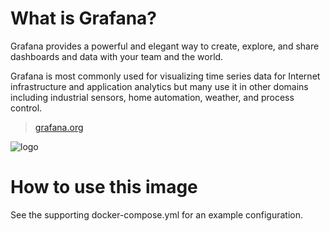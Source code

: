 # What is Grafana?

Grafana provides a powerful and elegant way to create, explore, and share dashboards and data with your team and the world.

Grafana is most commonly used for visualizing time series data for Internet infrastructure and application analytics but many use it in other domains including industrial sensors, home automation, weather, and process control.

> [grafana.org](http://grafana.org/)

![logo](http://grafana.org/assets/img/logo_new_transparent_200x46.png)

# How to use this image

See the supporting docker-compose.yml for an example configuration.